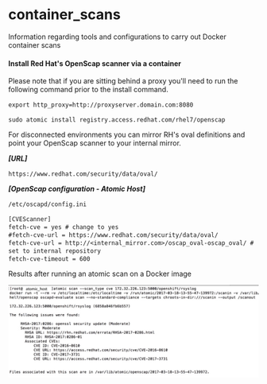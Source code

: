 # container_scans
Information regarding tools and configurations to carry out Docker container scans

#### Install Red Hat's OpenScap scanner via a container

Please note that if you are sitting behind a proxy you'll need to run the following command prior to the install command.

```
export http_proxy=http://proxyserver.domain.com:8080
```

```
sudo atomic install registry.access.redhat.com/rhel7/openscap
```
For disconnected environments you can mirror RH's oval definitions and point your OpenScap scanner to your internal mirror.

***[URL]***
```
https://www.redhat.com/security/data/oval/
```

***[OpenScap configuration - Atomic Host]***
```
/etc/oscapd/config.ini
```

```
[CVEScanner]
fetch-cve = yes # change to yes
#fetch-cve-url = https://www.redhat.com/security/data/oval/
fetch-cve-url = http://<internal_mirror.com>/oscap_oval-oscap_oval/ # set to internal repository
fetch-cve-timeout = 600
```
Results after running an atomic scan on a Docker image

![scan image](/images/atomic_scan_image.jpg)
